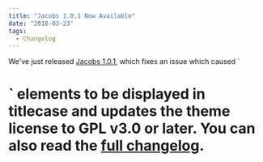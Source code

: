 ```yaml
---
title: "Jacobs 1.0.1 Now Available"
date: "2018-03-23"
tags: 
  - Changelog
---
```


We've just released [Jacobs 1.0.1](https://github.com/pressbooks/pressbooks-jacobs/releases/tags/1.0.1), which fixes an issue which caused `

# ` elements to be displayed in titlecase and updates the theme license to GPL v3.0 or later. You can also read the [full changelog](https://docs.pressbooks.org/changelog/pressbooks-jacobs/#1-0-1).

